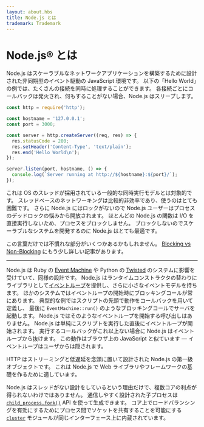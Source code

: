 ```yaml
---
layout: about.hbs
title: Node.js とは
trademark: Trademark
---
```

# <!-- About Node.js&reg; -->Node.js&reg; とは

<!--
As an asynchronous event driven JavaScript runtime, Node is designed to build
scalable network applications. In the following "hello world" example, many
connections can be handled concurrently. Upon each connection the callback is
fired, but if there is no work to be done Node is sleeping.
-->

Node.js はスケーラブルなネットワークアプリケーションを構築するために設計された非同期型のイベント駆動の JavaScript 環境です。
以下の「Hello World」の例では、たくさんの接続を同時に処理することができます。
各接続ごとにコールバックは発火され、何もすることがない場合、Node.js はスリープします。

```javascript
const http = require('http');

const hostname = '127.0.0.1';
const port = 3000;

const server = http.createServer((req, res) => {
  res.statusCode = 200;
  res.setHeader('Content-Type', 'text/plain');
  res.end('Hello World\n');
});

server.listen(port, hostname, () => {
  console.log(`Server running at http://${hostname}:${port}/`);
});
```

<!--
This is in contrast to today's more common concurrency model where OS threads
are employed. Thread-based networking is relatively inefficient and very
difficult to use. Furthermore, users of Node are free from worries of
dead-locking the process, since there are no locks. Almost no function in Node
directly performs I/O, so the process never blocks. Because nothing blocks,
scalable systems are very reasonable to develop in Node.
-->

これは OS のスレッドが採用されている一般的な同時実行モデルとは対象的です。
スレッドベースのネットワーキングは比較的非効率であり、使うのはとても困難です。
さらに Node.js にはロックがないので Node.js ユーザーはプロセスのデッドロックの悩みから開放されます。
ほとんどの Node.js の関数は I/O を直接実行しないため、プロセスをブロックしません。
ブロックしないのでスケーラブルなシステムを開発するのに Node.js はとても最適です。

<!--
If some of this language is unfamiliar, there is a full article on
[Blocking vs Non-Blocking][].
-->

この言葉だけでは不慣れな部分がいくつかあるかもしれません。
[Blocking vs Non-Blocking][] にもう少し詳しい記事があります。

---

<!--
Node is similar in design to, and influenced by, systems like Ruby's
[Event Machine][] or Python's [Twisted][]. Node takes the event model a bit
further, it presents an [event loop][] as a runtime construct instead of as a library. In other systems there is always a blocking call to start the
event-loop.
Typically behavior is defined through callbacks at the beginning of a script
and at the end starts a server through a blocking call like
`EventMachine::run()`. In Node there is no such start-the-event-loop call. Node
simply enters the event loop after executing the input script. Node exits the
event loop when there are no more callbacks to perform. This behavior is like
browser JavaScript — the event loop is hidden from the user.
-->

Node.js は Ruby の [Event Machine][] や Python の [Twisted][] のシステムに影響を受けていて、同様の設計です。
Node.js はランタイムコンストラクタの替わりにライブラリとして[イベントループ][]を提供し、さらに小さなイベントモデルを持ちます。
ほかのシステムではイベントループの開始時にブロッキングコールが常にあります。
典型的な例ではスクリプトの先頭で動作をコールバックを用いて定義し、
最後に `EventMachine::run()` のようなブロッキングコールでサーバを起動します。
Node.js ではそのようなイベントループを開始する呼び出しはありません。
Node.js は単純にスクリプトを実行した直後にイベントループが開始されます。
実行するコールバックがこれ以上ない場合に Node.js はイベントループから抜けます。
この動作はブラウザ上の JavaScript と似ています — イベントループはユーザからは隠されます。

<!--
HTTP is a first class citizen in Node, designed with streaming and low latency
in mind. This makes Node well suited for the foundation of a web library or
framework.
-->

HTTP はストリーミングと低遅延を念頭に置いて設計された Node.js の第一級オブジェクトです。
これは Node.js で Web ライブラリやフレームワークの基礎を作るために適しています。

<!--
Just because Node is designed without threads, doesn't mean you cannot take
advantage of multiple cores in your environment. Child processes can be spawned
by using our [`child_process.fork()`][] API, and are designed to be easy to
communicate with. Built upon that same interface is the [`cluster`][] module,
which allows you to share sockets between processes to enable load balancing
over your cores.
-->

Node.js はスレッドがない設計をしているという理由だけで、複数コアの利点が得られないわけではありません。
通信しやすく設計された子プロセスは [`child_process.fork()`][] API を使って生成できます。
コア上でロードバランシングを有効にするためにプロセス間でソケットを共有することを可能にする [`cluster`][] モジュールが同じインターフェース上に内蔵されています。

[Blocking vs Non-Blocking]: https://nodejs.org/en/docs/guides/blocking-vs-non-blocking/
[`child_process.fork()`]: https://nodejs.org/api/child_process.html#child_process_child_process_fork_modulepath_args_options
[`cluster`]: https://nodejs.org/api/cluster.html
[イベントループ]: https://nodejs.org/en/docs/guides/event-loop-timers-and-nexttick/
[Event Machine]: https://github.com/eventmachine/eventmachine
[Twisted]: http://twistedmatrix.com/
